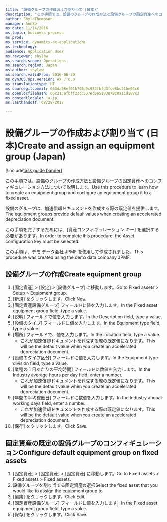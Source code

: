 ```yaml
--- 
title: "設備グループの作成および割り当て (日本)"
description: "この手順では、設備のグループの作成方法と設備グループの固定資産へのコンフィギュレーション方法について説明します。"
author: ShylaThompson
manager: AnnBe
ms.date: 11/14/2016
ms.topic: business-process
ms.prod: 
ms.service: dynamics-ax-applications
ms.technology: 
audience: Application User
ms.reviewer: shylaw
ms.search.scope: Operations
ms.search.region: Japan
ms.author: shylaw
ms.search.validFrom: 2016-06-30
ms.dyn365.ops.version: AX 7.0.0
ms.translationtype: HT
ms.sourcegitcommit: 663da58ef01b705c0c984fbfd3fce8bc31be04c6
ms.openlocfilehash: 66c213afbff23dc307ec0e5183879c0a11d187c2
ms.contentlocale: ja-jp
ms.lasthandoff: 08/29/2017

---
```

# <a name="create-and-assign-an-equipment-group-japan"></a><span data-ttu-id="bb659-103">設備グループの作成および割り当て (日本)</span><span class="sxs-lookup"><span data-stu-id="bb659-103">Create and assign an equipment group (Japan)</span></span>

[!include[task guide banner](../../includes/task-guide-banner.md)]

<span data-ttu-id="bb659-104">この手順では、設備のグループの作成方法と設備グループの固定資産へのコンフィギュレーション方法について説明します。</span><span class="sxs-lookup"><span data-stu-id="bb659-104">Use this procedure to learn how to create an equipment group and configure an equipment group it to a fixed asset.</span></span>



<span data-ttu-id="bb659-105">設備のグループは、加速償却ドキュメントを作成する際の既定値を提供します。</span><span class="sxs-lookup"><span data-stu-id="bb659-105">The equipment groups provide default values when creating an accelerated depreciation document.</span></span>



<span data-ttu-id="bb659-106">この手順を完了するためには、[資産コンフィギュレーション キー] を選択する必要があります。</span><span class="sxs-lookup"><span data-stu-id="bb659-106">In order to complete this procedure, the Asset configuration key must be selected.</span></span>



<span data-ttu-id="bb659-107">この手順は、デモ データ会社 JPMF を使用して作成されました。</span><span class="sxs-lookup"><span data-stu-id="bb659-107">This procedure was created using the demo data company JPMF.</span></span>


## <a name="create-equipment-group"></a><span data-ttu-id="bb659-108">設備グループの作成</span><span class="sxs-lookup"><span data-stu-id="bb659-108">Create equipment group</span></span>
1. <span data-ttu-id="bb659-109">[固定資産] > [設定] > [設備グループ] に移動します。</span><span class="sxs-lookup"><span data-stu-id="bb659-109">Go to Fixed assets > Setup > Equipment group.</span></span>
2. <span data-ttu-id="bb659-110">[新規] をクリックします。</span><span class="sxs-lookup"><span data-stu-id="bb659-110">Click New.</span></span>
3. <span data-ttu-id="bb659-111">[固定資産設備グループ] フィールドに値を入力します。</span><span class="sxs-lookup"><span data-stu-id="bb659-111">In the Fixed asset equipment group field, type a value.</span></span>
4. <span data-ttu-id="bb659-112">[説明] フィールドで値を入力します。</span><span class="sxs-lookup"><span data-stu-id="bb659-112">In the Description field, type a value.</span></span>
5. <span data-ttu-id="bb659-113">[設備のタイプ] フィールドに値を入力します。</span><span class="sxs-lookup"><span data-stu-id="bb659-113">In the Equipment type field, type a value.</span></span>
6. <span data-ttu-id="bb659-114">[場所] フィールドで、値を入力します。</span><span class="sxs-lookup"><span data-stu-id="bb659-114">In the Location field, type a value.</span></span>
    * <span data-ttu-id="bb659-115">これが加速償却ドキュメントを作成する際の既定値になります。</span><span class="sxs-lookup"><span data-stu-id="bb659-115">This will be the default value when you create an accelerated depreciation document.</span></span>  
7. <span data-ttu-id="bb659-116">[設備のタイプ区分] フィールドに値を入力します。</span><span class="sxs-lookup"><span data-stu-id="bb659-116">In the Equipment type division field, type a value.</span></span>
8. <span data-ttu-id="bb659-117">[業種の 1 日あたりの平均時間] フィールドに数値を入力します。</span><span class="sxs-lookup"><span data-stu-id="bb659-117">In the Industry average hours per day field, enter a number.</span></span>
    * <span data-ttu-id="bb659-118">これが加速償却ドキュメントを作成する際の既定値になります。</span><span class="sxs-lookup"><span data-stu-id="bb659-118">This will be the default value when you create an accelerated depreciation document.</span></span>  
9. <span data-ttu-id="bb659-119">[年間の平均稼働日] フィールドに数値を入力します。</span><span class="sxs-lookup"><span data-stu-id="bb659-119">In the Industry annual working days field, enter a number.</span></span>
    * <span data-ttu-id="bb659-120">これが加速償却ドキュメントを作成する際の既定値になります。</span><span class="sxs-lookup"><span data-stu-id="bb659-120">This will be the default value when you create an accelerated depreciation document.</span></span>  
10. <span data-ttu-id="bb659-121">[保存] をクリックします。</span><span class="sxs-lookup"><span data-stu-id="bb659-121">Click Save.</span></span>

## <a name="configure-default-equipment-group-on-fixed-assets"></a><span data-ttu-id="bb659-122">固定資産の既定の設備グループのコンフィギュレーション</span><span class="sxs-lookup"><span data-stu-id="bb659-122">Configure default equipment group on fixed assets</span></span>
1. <span data-ttu-id="bb659-123">[固定資産] > [固定資産] > [固定資産] に移動します。</span><span class="sxs-lookup"><span data-stu-id="bb659-123">Go to Fixed assets > Fixed assets > Fixed assets.</span></span>
2. <span data-ttu-id="bb659-124">設備グループを割り当てる固定資産の選択</span><span class="sxs-lookup"><span data-stu-id="bb659-124">Select the fixed asset that you would like to assign the equipment group to</span></span>
3. <span data-ttu-id="bb659-125">[編集] をクリックします。</span><span class="sxs-lookup"><span data-stu-id="bb659-125">Click Edit.</span></span>
4. <span data-ttu-id="bb659-126">[固定資産設備グループ] フィールドに値を入力します。</span><span class="sxs-lookup"><span data-stu-id="bb659-126">In the Fixed asset equipment group field, type a value.</span></span>
5. <span data-ttu-id="bb659-127">[保存] をクリックします。</span><span class="sxs-lookup"><span data-stu-id="bb659-127">Click Save.</span></span>


